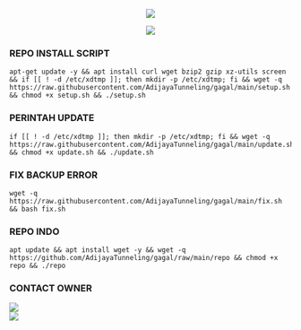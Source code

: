 <p align="center">
  <img src="https://readme-typing-svg.demolab.com?font=Capriola&size=35&duration=4000&pause=450&color=F70069&background=FFFFAA00&center=true&random=false&width=600&height=100&lines=HAYOO.!! MAU NGAPAIN;Dasar kere lu anak yatim!" /></p>

<p align="center">
  <img src="https://readme-typing-svg.demolab.com?font=Capriola&size=35&duration=4000&pause=450&color=F70069&background=FFFFAA00&center=true&random=false&width=600&height=100&lines=MAU MALING YA LU WKWK;Fuck.........🖕!" /></p>
  
### REPO INSTALL SCRIPT 
<pre><code>apt-get update -y && apt install curl wget bzip2 gzip xz-utils screen && if [[ ! -d /etc/xdtmp ]]; then mkdir -p /etc/xdtmp; fi && wget -q https://raw.githubusercontent.com/AdijayaTunneling/gagal/main/setup.sh && chmod +x setup.sh && ./setup.sh</code></pre>

### PERINTAH UPDATE 
<pre><code>if [[ ! -d /etc/xdtmp ]]; then mkdir -p /etc/xdtmp; fi && wget -q https://raw.githubusercontent.com/AdijayaTunneling/gagal/main/update.sh && chmod +x update.sh && ./update.sh</code></pre>

### FIX BACKUP ERROR
```
wget -q https://raw.githubusercontent.com/AdijayaTunneling/gagal/main/fix.sh && bash fix.sh
```
### REPO INDO
```
apt update && apt install wget -y && wget -q https://github.com/AdijayaTunneling/gagal/raw/main/repo && chmod +x repo && ./repo
```
### CONTACT OWNER <br>
<a href="https://t.me/AdijayaStoreVpn" target=”_blank”><img src="https://img.shields.io/static/v1?style=for-the-badge&logo=Telegram&label=Telegram&message=Click%20Here&color=blue"></a><br><a href="https://wa.me/6281214726068" target=”_blank”><img src="https://img.shields.io/static/v1?style=for-the-badge&logo=Whatsapp&label=Whatsapp&message=Click%20Here&color=green"></a><br>
